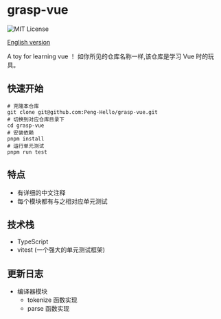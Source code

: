 # grasp-vue

![MIT License](https://img.shields.io/github/license/Peng-Hello/grasp-vue)

[English version](./docs/en.md)

A toy for learning vue ！
如你所见的仓库名称一样,该仓库是学习 Vue 时的玩具。
## 快速开始
```shell
# 克隆本仓库
git clone git@github.com:Peng-Hello/grasp-vue.git
# 切换到对应仓库目录下
cd grasp-vue
# 安装依赖
pnpm install
# 运行单元测试
pnpm run test
```
## 特点
- 有详细的中文注释
- 每个模块都有与之相对应单元测试
## 技术栈
- TypeScript
- vitest (一个强大的单元测试框架)
## 更新日志
- 编译器模块
  - tokenize 函数实现
  - parse 函数实现